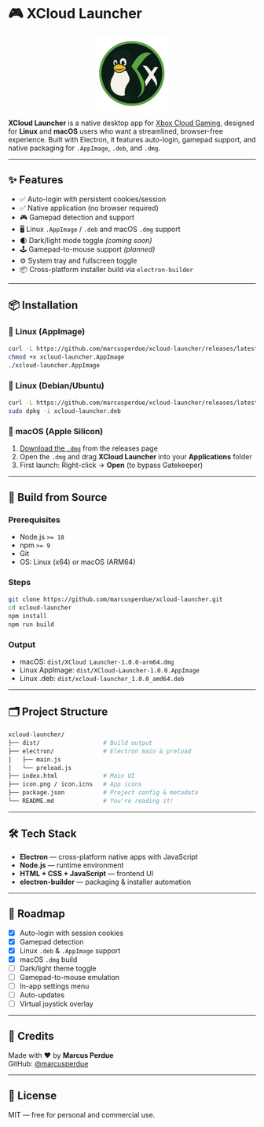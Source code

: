 # 🎮 XCloud Launcher

<p align="center">
  <img src="./icon.png" alt="XCloud Launcher" width="150"/>
</p>


**XCloud Launcher** is a native desktop app for [Xbox Cloud Gaming](https://xbox.com/play), designed for **Linux** and **macOS** users who want a streamlined, browser-free experience. Built with Electron, it features auto-login, gamepad support, and native packaging for `.AppImage`, `.deb`, and `.dmg`.



---

## ✨ Features

- ✅ Auto-login with persistent cookies/session
- ✅ Native application (no browser required)
- 🎮 Gamepad detection and support
- 🖥️ Linux `.AppImage` / `.deb` and macOS `.dmg` support
- 🌒 Dark/light mode toggle *(coming soon)*
- 🕹️ Gamepad-to-mouse support *(planned)*
- ⚙️ System tray and fullscreen toggle
- 📦 Cross-platform installer build via `electron-builder`

---

## 📦 Installation

### 🐧 Linux (AppImage)

``` bash
curl -L https://github.com/marcusperdue/xcloud-launcher/releases/latest/download/XCloud-Launcher-1.0.0.AppImage -o xcloud-launcher.AppImage
chmod +x xcloud-launcher.AppImage
./xcloud-launcher.AppImage
```

### 🐧 Linux (Debian/Ubuntu)

```bash
curl -L https://github.com/marcusperdue/xcloud-launcher/releases/latest/download/xcloud-launcher_1.0.0_amd64.deb -o xcloud-launcher.deb
sudo dpkg -i xcloud-launcher.deb
```

### 🍎 macOS (Apple Silicon)

1. [Download the `.dmg`](https://github.com/marcusperdue/xcloud-launcher/releases/latest) from the releases page  
2. Open the `.dmg` and drag **XCloud Launcher** into your **Applications** folder  
3. First launch: Right-click → **Open** (to bypass Gatekeeper)

---

## 🔧 Build from Source

### Prerequisites

- Node.js `>= 18`
- npm `>= 9`
- Git
- OS: Linux (x64) or macOS (ARM64)

### Steps

```bash
git clone https://github.com/marcusperdue/xcloud-launcher.git
cd xcloud-launcher
npm install
npm run build
```

### Output

- macOS: `dist/XCloud Launcher-1.0.0-arm64.dmg`  
- Linux AppImage: `dist/XCloud-Launcher-1.0.0.AppImage`  
- Linux .deb: `dist/xcloud-launcher_1.0.0_amd64.deb`

---

## 🗂 Project Structure

```bash
xcloud-launcher/
├── dist/                  # Build output
├── electron/              # Electron main & preload
│   ├── main.js
│   └── preload.js
├── index.html             # Main UI
├── icon.png / icon.icns   # App icons
├── package.json           # Project config & metadata
└── README.md              # You're reading it!
```

---

## 🛠 Tech Stack

- **Electron** — cross-platform native apps with JavaScript
- **Node.js** — runtime environment
- **HTML + CSS + JavaScript** — frontend UI
- **electron-builder** — packaging & installer automation

---

## 🚀 Roadmap

- [x] Auto-login with session cookies
- [x] Gamepad detection
- [x] Linux `.deb` & `.AppImage` support
- [x] macOS `.dmg` build
- [ ] Dark/light theme toggle
- [ ] Gamepad-to-mouse emulation
- [ ] In-app settings menu
- [ ] Auto-updates
- [ ] Virtual joystick overlay

---

## 🙌 Credits

Made with ❤️ by **Marcus Perdue**  
GitHub: [@marcusperdue](https://github.com/marcusperdue)

---

## 📄 License

MIT — free for personal and commercial use.

